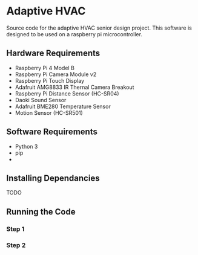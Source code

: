 # Adaptive HVAC
Source code for the adaptive HVAC senior design project. This software is designed to be used on a raspberry pi microcontroller. 

## Hardware Requirements
- Raspberry Pi 4 Model B
- Raspberry Pi Camera Module v2
- Raspberry Pi Touch Display
- Adafruit AMG8833 IR Thernal Camera Breakout
- Raspberry Pi Distance Sensor (HC-SR04)
- Daoki Sound Sensor
- Adafruit BME280 Temperature Sensor
- Motion Sensor (HC-SR501)

## Software Requirements
- Python 3
- pip
- 

## Installing Dependancies

TODO

## Running the Code

### Step 1

### Step 2

